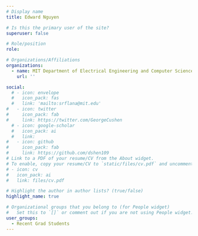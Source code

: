 ```yaml
---
# Display name
title: Edward Nguyen

# Is this the primary user of the site?
superuser: false

# Role/position
role: 

# Organizations/Affiliations
organizations:
  - name: MIT Department of Electrical Engineering and Computer Science
    url: ''

social:
  # - icon: envelope
  #   icon_pack: fas
  #   link: 'mailto:srflana@mit.edu'
#   - icon: twitter
#     icon_pack: fab
#     link: https://twitter.com/GeorgeCushen
  # - icon: google-scholar
  #   icon_pack: ai
  #   link: 
#   - icon: github
#     icon_pack: fab
#     link: https://github.com/dshen109
# Link to a PDF of your resume/CV from the About widget.
# To enable, copy your resume/CV to `static/files/cv.pdf` and uncomment the lines below.
# - icon: cv
#   icon_pack: ai
#   link: files/cv.pdf

# Highlight the author in author lists? (true/false)
highlight_name: true

# Organizational groups that you belong to (for People widget)
#   Set this to `[]` or comment out if you are not using People widget.
user_groups:
  - Recent Grad Students
---
```

